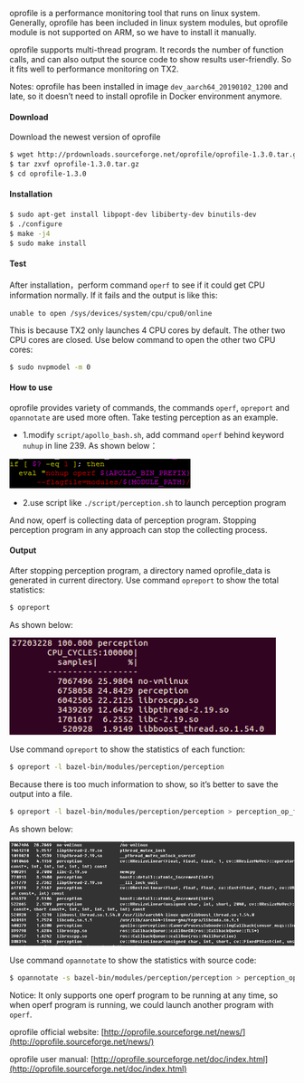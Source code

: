 oprofile is a performance monitoring tool that runs on linux system. Generally, oprofile has been included in linux system modules, but oprofile module is not supported on ARM, so we have to install it manually.

oprofile supports multi-thread program. It records the number of function calls, and can also output the source code to show results user-friendly. So it fits well to performance monitoring on TX2.


Notes: oprofile has been installed in image `dev_aarch64_20190102_1200` and late, so it doesn’t need to install oprofile in Docker environment anymore.

#### Download
Download the newest version of oprofile
```bash
$ wget http://prdownloads.sourceforge.net/oprofile/oprofile-1.3.0.tar.gz
$ tar zxvf oprofile-1.3.0.tar.gz
$ cd oprofile-1.3.0
```
#### Installation 
```bash
$ sudo apt-get install libpopt-dev libiberty-dev binutils-dev
$ ./configure
$ make -j4
$ sudo make install
```
#### Test
After installation，perform command `operf` to see if it could get CPU information normally. If it fails and the output is like this:

`unable to open /sys/devices/system/cpu/cpu0/online`

This is because TX2 only launches 4 CPU cores by default. The other two CPU cores are closed.
Use below command to open the other two CPU cores:
```bash
$ sudo nvpmodel -m 0
```

#### How to use
oprofile provides variety of commands, the commands `operf`, `opreport` and `opannotate` are used more often.
Take testing perception as an example.

* 1.modify `script/apollo_bash.sh`, add command `operf` behind keyword `nuhup` in line 239. As shown below：

![operf_command](images/TX2/operf_command.png)

* 2.use script like `./script/perception.sh` to launch perception program

And now, operf is collecting data of perception program. Stopping perception program in any approach can stop the collecting process.

#### Output
After stopping perception program, a directory named oprofile_data is generated in current directory.
Use command `opreport` to show the total statistics:
```bash
$ opreport
```
As shown below:

![opreport_](images/TX2/opreport_.png)

Use command `opreport` to show the statistics of each function:
```bash
$ opreport -l bazel-bin/modules/perception/perception 
```
Because there is too much information to show, so it’s better to save the output into a file.
```bash
$ opreport -l bazel-bin/modules/perception/perception > perception_op_funcs.md
```
As shown below:

![opreport_file](images/TX2/opreport_file.png)

Use command `opannotate` to show the statistics with source code:
```bash
$ opannotate -s bazel-bin/modules/perception/perception > perception_op_details.md
```

Notice:
It only supports one operf program to be running at any time, so when operf program is running, we could launch another program with `operf`.


oprofile official website:
[http://oprofile.sourceforge.net/news/](http://oprofile.sourceforge.net/news/)

oprofile user manual:
[http://oprofile.sourceforge.net/doc/index.html](http://oprofile.sourceforge.net/doc/index.html)

